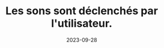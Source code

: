 ---
N: '120'
Rubrique: Images et médias
title: Les sons sont déclenchés par l'utilisateur. 
detail: Les sons sont déclenchés par l'utilisateur. 
abstract: 
categories: [" Images et médias"]
agrege: O4120-E031
opquast: '4 120'
indiceebook: '31'
description: "Règle n° 031"
weight:  031
actif: '1'
layout: rules
date: 2023-09-28
tags: ["", ""]
objectif: ["", ""]
Meo: [""]
Controle: ""
Source: ["Opquast"]
Referential: [""]
Steps: ["", ""]
---